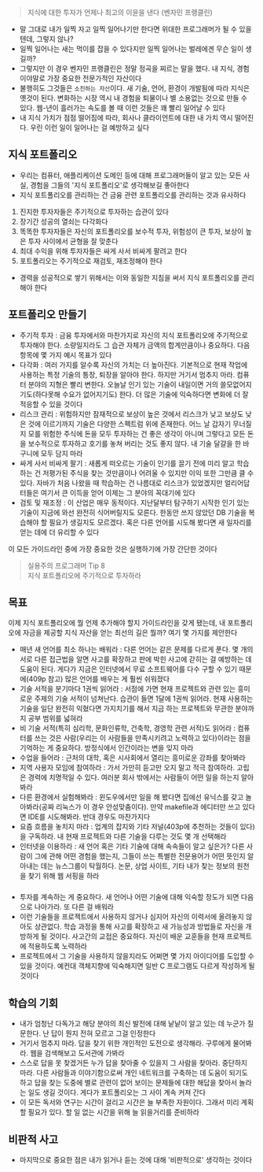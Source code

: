> 지식에 대한 투자가 언제나 최고의 이윤을 낸다 (벤자민 프랭클린)

- 말 그대로 내가 일찍 자고 일찍 일어나기만 한다면 위대한 프로그래머가 될 수 있을 텐데, 그렇지 않나?
- 일찍 일어나는 새는 먹이를 잡을 수 있다지만 일찍 일어나는 벌레에겐 무슨 일이 생길까?
- 그렇지만 이 경우 벤자민 프랭클린은 정말 정곡을 찌르는 말을 했다. 내 지식, 경험이야말로 가장 중요한 전문가적인 자산이다
- 불행히도 그것들은 `소진하는 자산`이다. 새 기술, 언어, 환경이 개발됨에 따라 지식은 옛것이 된다. 변화하는 시장 역시 내 경험을 퇴물이나 별 소용없는 것으로
만들 수 있다. 웹-년이 흘러가는 속도를 볼 때 이런 것들은 꽤 빨리 일어날 수 있다
- 내 지식 가치가 점점 떨어짐에 따라, 회사나 클라이언트에 대한 내 가치 역시 떨어진다. 우린 이런 일이 일어나는 걸 예방하고 싶다

## 지식 포트폴리오

- 우리는 컴퓨터, 애플리케이션 도메인 등에 대해 프로그래머들이 알고 있는 모든 사실, 경험을 그들의 '지식 포트폴리오'로 생각해보길 좋아한다
- 지식 포트폴리오를 관리하는 건 금융 관련 포트폴리오를 관리하는 것과 유사하다

1. 진지한 투자자들은 주기적으로 투자하는 습관이 있다
2. 장기간 성공의 열쇠는 다각화다
3. 똑똑한 투자자들은 자신의 포트폴리오를 보수적 투자, 위험성이 큰 투자, 보상이 높은 투자 사이에서 균형을 잘 맞춘다
4. 최대 수익을 위해 투자자들은 싸게 사서 비싸게 팔려고 한다
5. 포트폴리오는 주기적으로 재검토, 재조정해야 한다

- 경력을 성공적으로 쌓기 위해서는 이와 동일한 지침을 써서 지식 포트폴리오를 관리해야 한다

## 포트폴리오 만들기

- 주기적 투자 : 금융 투자에서와 마찬가지로 자신의 지식 포트폴리오에 주기적으로 투자해야 한다. 소량일지라도 그 습관 자체가 금액의 합계만큼이나 중요하다.
다음 항목에 몇 가지 예시 목표가 있다
- 다각화 : 여러 가지를 알수록 자신의 가치는 더 높아진다. 기본적으로 현재 작업에 사용하는 특정 기술의 틍장, 퇴장을 알아야 한다. 하지만 거기서 멈추지 마라. 컴퓨터
분야의 지형은 빨리 변한다. 오늘날 인기 있는 기술이 내일이면 거의 쓸모없어지기도(하다못해 수요가 없어지기도) 한다. 더 많은 기술에 익숙하다면 변화에 더 잘 적응할 수
있을 것이다
- 리스크 관리 : 위험하지만 잠재적으로 보상이 높은 것에서 리스크가 낮고 보상도 낮은 것에 이르기까지 기술은 다양한 스펙트럼 위에 존재한다. 어느 날 갑자기 무너질지
모를 위험한 주식에 돈을 모두 투자하는 건 좋은 생각이 아니며 그렇다고 모든 돈을 보수적으로 투자하고 호기를 놓쳐 버리는 것도 좋지 않다. 내 기술 달걀을 한 바구니에 모두
담지 마라
- 싸게 사서 비싸게 팔기 : 새롭게 떠오르는 기술이 인기를 끌기 전에 미리 알고 학습하는 건 저평가된 주식을 찾는 것만큼이나 어려울 수 있지만 이익 또한 그만큼 클 수 있다.
자바가 처음 나왔을 때 학습하는 건 나름대로 리스크가 있었겠지만 얼리어답터들은 여기서 큰 이득을 얻어 이제는 그 분야의 꼭대기에 있다
- 검토 및 재조정 : 이 산업은 매우 동적이다. 지난달부터 탐구하기 시작한 인기 있는 기술이 지금에 와선 완전히 식어버릴지도 모른다. 한동안 쓰지 않았던 DB 기술을
복습해야 할 필요가 생길지도 모르겠다. 혹은 다른 언어를 시도해 봤다면 새 일자리를 얻는 데에 더 유리할 수 있다

이 모든 가이드라인 중에 가장 중요한 것은 실행하기에 가장 간단한 것이다

> 실용주의 프로그래머 Tip 8  
> 지식 포트폴리오에 주기적으로 투자하라

## 목표

이제 지식 포트폴리오에 뭘 언제 추가해야 할지 가이드라인을 갖게 됐는데, 내 포트폴리오에 자금을 제공할 지식 자산을 얻는 최선의 길은 뭘까? 여기 몇 가지를 제안한다

- 매년 새 언어를 최소 하나는 배워라 : 다른 언어는 같은 문제를 다르게 푼다. 몇 개의 서로 다른 접근법을 알면 사고를 확장하고 판에 박힌 사고에 갇히는 걸 예방하는 데
도움이 된다. 게다가 지금은 인터넷에서 무료 소프트웨어를 다수 구할 수 있기 때문에(409p 참고) 많은 언어를 배우는 게 훨씬 쉬워졌다
- 기술 서적을 분기마다 1권씩 읽어라 : 서점에 가면 현재 프로젝트와 관련 있는 흥미로운 주제의 기술 서적이 넘쳐난다. 습관이 들면 1달에 1권씩 읽어라. 현재 사용하는
기술을 일단 완전히 익혔다면 가지치기를 해서 지금 하는 프로젝트와 무관한 분야까지 공부 범위를 넓혀라
- 비 기술 서적(특히 심리학, 문화인류학, 건축학, 경영학 관련 서적)도 읽어라 : 컴퓨터를 쓰는 것은 사람(우리는 이 사람들을 만족시키려고 노력하고 있다)이라는 점을
기억하는 게 중요하다. 방정식에서 인간이라는 변을 잊지 마라
- 수업을 들어라 : 근처의 대학, 혹은 시사회에서 열리는 흥미로운 강좌를 찾아봐라
- 지역 사용자 모임에 참여하라 : 가서 가만히 듣고만 오지 말고 적극 참여하라. 고립은 경력에 치명적일 수 있다. 여러분 회사 밖에서는 사람들이 어떤 일을 하는지 알아봐라
- 다른 환경에서 실험해봐라 : 윈도우에서만 일을 해 봤다면 집에선 유닉스를 갖고 놀아봐라(공짜 리눅스가 이 경우 안성맞춤이다). 만약 makefile과 에디터만 쓰고 있다면
IDE를 시도해봐라. 반대 경우도 마찬가지다
- 요즘 흐름을 놓치지 마라 : 업계의 잡지와 기타 저널(403p에 추천하는 것들이 있다)을 구독하라. 내 현재 프로젝트와 다른 기술을 다루는 것도 몇 개 선택해라
- 인터넷을 이용하라 : 새 언어 혹은 기타 기술에 대해 속속들이 알고 싶은가? 다른 사람이 그에 관해 어떤 경험을 했는지, 그들이 쓰는 특별한 전문용어가 어떤 뜻인지
알아내는 데는 뉴스그룹이 탁월하다. 논문, 상업 사이트, 기타 내가 찾는 정보의 원천을 찾기 위해 웹 서핑을 하라

###
- 투자를 계속하는 게 중요하다. 새 언어나 어떤 기술에 대해 익숙할 정도가 되면 다음으로 나아가라. 또 다른 걸 배워라  
- 이런 기술들을 프로젝트에서 사용하지 않거나 심지어 자신의 이력서에 올려놓지 않아도 상관없다. 학습 과정을 통해 사고를 확장하고 새 가능성과 방법들로 자신을 개방하게 될
것이다. 사고간의 교접은 중요하다. 자신이 배운 교훈들을 현재 프로젝트에 적용하도록 노력하라
- 프로젝트에서 그 기술을 사용하지 않을지라도 어쩌면 몇 가지 아이디어를 도입할 수 있을 것이다. 예컨대 객체지향에 익숙해지면 일반 C 프로그램도 다르게 작성하게 될 것이다

## 학습의 기회

- 내가 엄청난 다독가고 해당 분야의 최신 발전에 대해 낱낱이 알고 있는 데 누군가 질문한다. 난 답이 뭔지 전혀 모르고 그걸 인정한다
- 거기서 멈추지 마라. 답을 찾기 위한 개인적인 도전으로 생각해라. 구루에게 물어봐라. 웹을 검색해보고 도서관에 가봐라
- 스스로 답을 못 찾겠거든 누가 답을 찾아줄 수 있을지 그 사람을 찾아라. 중단하지 마라. 다른 사람들과 이야기함으로써 개인 네트워크를 구축하는 데 도움이 되기도 하고
답을 찾는 도중에 별로 관련이 없어 보이는 문제들에 대한 해답을 찾아서 놀라는 일도 생길 것이다. 게다가 포트폴리오는 그 사이 계속 커져 간다
- 이 모든 독서와 연구는 시간이 걸리고 시간은 늘 부족한 자원이다. 그래서 미리 계획할 필요가 있다. 할 일 없는 시간을 위해 늘 읽을거리를 준비하라

## 비판적 사고

- 마지막으로 중요한 점은 내가 읽거나 듣는 것에 대해 '비판적으로' 생각하는 것이다